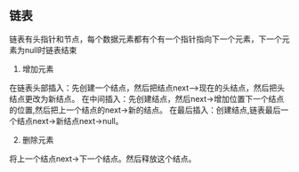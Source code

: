 ## 链表
链表有头指针和节点，每个数据元素都有个有一个指针指向下一个元素，下一个元素为null时链表结束
1. 增加元素

在链表头部插入：先创建一个结点，然后把结点next—>现在的头结点，然后把头结点更改为新结点。
在中间插入：先创建结点，然后next->增加位置下一个结点的位置,然后把上一个结点的next->新的结点。
在最后插入：创建结点,链表最后一个结点next->新结点next->null。

2. 删除元素

将上一个结点next->下一个结点。然后释放这个结点。